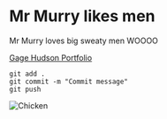 # Mr Murry likes men

Mr Murry loves big sweaty men WOOOO

[Gage Hudson Portfolio](https://github.com/MrMurryfavorite/ist-portfolio-gage)

```
git add .
git commit -m "Commit message"
git push
```

![Chicken](https://pngimg.com/uploads/chicken/chicken_PNG2160.png) 
